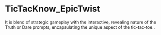 # TicTacKnow_EpicTwist
It is blend of strategic gameplay with the interactive, revealing nature of the Truth or Dare prompts, encapsulating the unique aspect of the tic-tac-toe..
